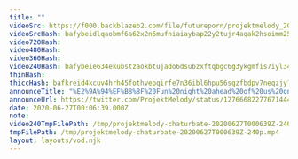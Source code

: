 ```yaml
---
title: ""
videoSrc: https://f000.backblazeb2.com/file/futureporn/projektmelody_2020-06-27_00-07-12.mkv
videoSrcHash: bafybeidlqaobmf6a62x2n6mufniaiaybap22y2tujr4aqak2hsoimm254u?filename=projektmelody-chaturbate-20200627T000639Z-source.mp4
video720Hash: 
video480Hash: 
video360Hash: 
video240Hash: bafybeie634ekubstzaokbtujado6dsubzxftqbgc6g3ykgmfis7iyl34li?filename=projektmelody-chaturbate-20200627T000639Z-240p.mp4
thinHash: 
thiccHash: bafkreid4kcuv4hrh45fothvepqirfe7n36ibl6hpu56sgzfbdpv7neqzjy?filename=20200627T000639Z-thicc.jpg
announceTitle: "%E2%9A%94%EF%B8%8F%20Fun%20night%20ahead%20of%20us%20on%20CB%21%21%20%E2%9A%94%EF%B8%8F%20%20We%27ll%20start%20off%20playing%20Sengoku%20Rance%2C%20then%20switch%20it%20up%20to%20JOE%20fapping%20in%20the%20mirrored%20room%21%21%21%20%20I%27M%20LIVE%3A"
announceUrl: https://twitter.com/ProjektMelody/status/1276668227767144452
date: 2020-06-27T00:06:39.000Z
note: 
video240TmpFilePath: /tmp/projektmelody-chaturbate-20200627T000639Z-240p.mp4
tmpFilePath: /tmp/projektmelody-chaturbate-20200627T000639Z-240p.mp4
layout: layouts/vod.njk
---
```

